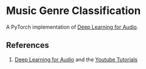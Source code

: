 # Music Genre Classification

A PyTorch implementation of [Deep Learning for Audio](https://github.com/musikalkemist/DeepLearningForAudioWithPython).





## References
1. [Deep Learning for Audio](https://github.com/musikalkemist/DeepLearningForAudioWithPython) and the [Youtube Tutorials](https://youtube.com/playlist?list=PL-wATfeyAMNrtbkCNsLcpoAyBBRJZVlnf&si=ae4jn4pN-Uli-onP)
